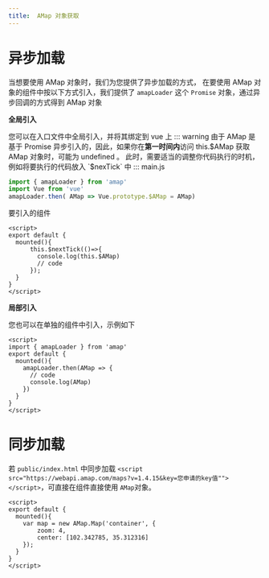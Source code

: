 ```yaml
---
title:  AMap 对象获取
---
```

# 异步加载
当想要使用 AMap 对象时，我们为您提供了异步加载的方式， 在要使用 AMap 对象的组件中按以下方式引入，我们提供了 `amapLoader` 这个 `Promise` 对象，通过异步回调的方式得到 AMap 对象

**全局引入**

您可以在入口文件中全局引入，并将其绑定到 vue 上
::: warning
由于 AMap 是基于 Promise 异步引入的，因此，如果你在**第一时间内**访问 this.$AMap 获取 AMap 对象时，可能为 undefined 。
此时，需要适当的调整你代码执行的时机，例如将要执行的代码放入 `$nexTick` 中
:::
main.js
```javascript
import { amapLoader } from 'amap'
import Vue from 'vue'
amapLoader.then( AMap => Vue.prototype.$AMap = AMap)
```
要引入的组件
```vue
<script>
export default {
  mounted(){
      this.$nextTick(()=>{
        console.log(this.$AMap)
        // code 
      });
  }
}
</script>
```
**局部引入**

您也可以在单独的组件中引入，示例如下

``` vue
<script>
import { amapLoader } from 'amap'
export default {
  mounted(){
    amapLoader.then(AMap => {
      // code
      console.log(AMap)
    })
  }
}
</script>
```

# 同步加载
若 `public/index.html` 中同步加载 `<script src="https://webapi.amap.com/maps?v=1.4.15&key=您申请的key值""></script>`，可直接在组件直接使用 `AMap`对象。
``` vue
<script>
export default {
  mounted(){
    var map = new AMap.Map('container', {
        zoom: 4,
        center: [102.342785, 35.312316]
    });
  }
}
</script>
```
